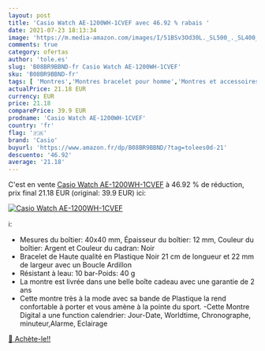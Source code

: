 ```yaml
---
layout: post
title: 'Casio Watch AE-1200WH-1CVEF avec 46.92 % rabais '
date: 2021-07-23 18:13:34
image: 'https://m.media-amazon.com/images/I/51BSv3Od30L._SL500_._SL400_.jpg'
comments: true
category: ofertas
author: 'tole.es'
slug: 'B08BR9BBND-fr Casio Watch AE-1200WH-1CVEF'
sku: 'B08BR9BBND-fr'
tags: [ 'Montres','Montres bracelet pour homme','Montres et accessoires','Montres homme','casio', ]
actualPrice: 21.18 EUR
currency: EUR
price: 21.18
comparePrice: 39.9 EUR
prodname: 'Casio Watch AE-1200WH-1CVEF'
country: 'fr'
flag: '🇫🇷'
brand: 'Casio'
buyurl: 'https://www.amazon.fr/dp/B08BR9BBND/?tag=tolees0d-21'
descuento: '46.92'
average: '21.18'
---
```


C'est en vente [Casio Watch AE-1200WH-1CVEF](https://www.amazon.fr/dp/B08BR9BBND/?tag=tolees0d-21)  à  46.92 % de réduction, prix final  21.18 EUR (original: 39.9 EUR) ici:

[![Casio Watch AE-1200WH-1CVEF](https://m.media-amazon.com/images/I/51BSv3Od30L._SL500_._SL400_.jpg)](https://www.amazon.fr/dp/B08BR9BBND/?tag=tolees0d-21)

ℹ️:

- Mesures du boîtier: 40x40 mm, Épaisseur du boîtier: 12 mm, Couleur du boîtier: Argent et Couleur du cadran: Noir
- Bracelet de Haute qualité en Plastique Noir 21 cm de longueur et 22 mm de largeur avec un Boucle Ardillon
- Résistant à leau: 10 bar-Poids: 40 g
- La montre est livrée dans une belle boîte cadeau avec une garantie de 2 ans
- Cette montre très à la mode avec sa bande de Plastique la rend confortable à porter et vous amène à la pointe du sport. -Cette Montre Digital a une function calendrier: Jour-Date, Worldtime, Chronographe, minuteur,Alarme, Eclairage

[🛒 Achète-le!!](https://www.amazon.fr/dp/B08BR9BBND/?tag=tolees0d-21)
